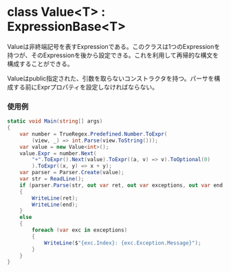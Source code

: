 # class Value\<T\> : ExpressionBase\<T\>
Valueは非終端記号を表すExpressionである。このクラスは1つのExpressionを持つが、そのExpressionを後から設定できる。これを利用して再帰的な構文を構成することができる。

Valueはpublic指定された、引数を取らないコンストラクタを持つ。パーサを構成する前にExprプロパティを設定しなければならない。
### 使用例
```csharp
static void Main(string[] args)
{
    var number = TrueRegex.Predefined.Number.ToExpr(
        (view, _) => int.Parse(view.ToString()));
    var value = new Value<int>();
    value.Expr = number.Next(
        "+".ToExpr().Next(value).ToExpr((a, v) => v).ToOptional(0)
        ).ToExpr((x, y) => x + y);
    var parser = Parser.Create(value);
    var str = ReadLine();
    if (parser.Parse(str, out var ret, out var exceptions, out var end))
    {
        WriteLine(ret);
        WriteLine(end);
    }
    else
    {
        foreach (var exc in exceptions)
        {
            WriteLine($"{exc.Index}: {exc.Exception.Message}");
        }
    }
}
```